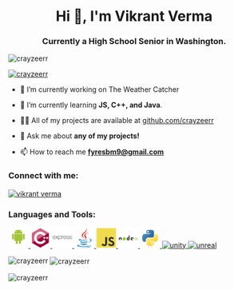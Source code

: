 <h1 align="center">Hi 👋, I'm Vikrant Verma</h1>
<h3 align="center">Currently a High School Senior in Washington.</h3>

<p align="left"> <img src="https://komarev.com/ghpvc/?username=crayzeerr&label=Profile%20views&color=0e75b6&style=flat" alt="crayzeerr" /> </p>

<p align="left"> <a href="https://github.com/ryo-ma/github-profile-trophy"><img src="https://github-profile-trophy.vercel.app/?username=crayzeerr" alt="crayzeerr" /></a> </p>

- 🔭 I’m currently working on The Weather Catcher

- 🌱 I’m currently learning **JS, C++, and Java**.

- 👨‍💻 All of my projects are available at [github.com/crayzeerr](github.com/crayzeerr)

- 💬 Ask me about **any of my projects!**

- 📫 How to reach me **fyresbm9@gmail.com**

<h3 align="left">Connect with me:</h3>
<p align="left">
<a href="https://www.linkedin.com/in/vikrant-verma-a599b7218/" target="blank"><img align="center" src="https://raw.githubusercontent.com/rahuldkjain/github-profile-readme-generator/master/src/images/icons/Social/linked-in-alt.svg" alt="vikrant verma" height="30" width="40" /></a>
</p>

<h3 align="left">Languages and Tools:</h3>
<p align="left"> <a href="https://developer.android.com" target="_blank"> <img src="https://raw.githubusercontent.com/devicons/devicon/master/icons/android/android-original-wordmark.svg" alt="android" width="40" height="40"/> </a> <a href="https://www.w3schools.com/cpp/" target="_blank"> <img src="https://raw.githubusercontent.com/devicons/devicon/master/icons/cplusplus/cplusplus-original.svg" alt="cplusplus" width="40" height="40"/> </a> <a href="https://expressjs.com" target="_blank"> <img src="https://raw.githubusercontent.com/devicons/devicon/master/icons/express/express-original-wordmark.svg" alt="express" width="40" height="40"/> </a> <a href="https://www.java.com" target="_blank"> <img src="https://raw.githubusercontent.com/devicons/devicon/master/icons/java/java-original.svg" alt="java" width="40" height="40"/> </a> <a href="https://developer.mozilla.org/en-US/docs/Web/JavaScript" target="_blank"> <img src="https://raw.githubusercontent.com/devicons/devicon/master/icons/javascript/javascript-original.svg" alt="javascript" width="40" height="40"/> </a> <a href="https://nodejs.org" target="_blank"> <img src="https://raw.githubusercontent.com/devicons/devicon/master/icons/nodejs/nodejs-original-wordmark.svg" alt="nodejs" width="40" height="40"/> </a> <a href="https://www.python.org" target="_blank"> <img src="https://raw.githubusercontent.com/devicons/devicon/master/icons/python/python-original.svg" alt="python" width="40" height="40"/> </a> <a href="https://unity.com/" target="_blank"> <img src="https://www.vectorlogo.zone/logos/unity3d/unity3d-icon.svg" alt="unity" width="40" height="40"/> </a> <a href="https://unrealengine.com/" target="_blank"> <img src="https://raw.githubusercontent.com/kenangundogan/fontisto/036b7eca71aab1bef8e6a0518f7329f13ed62f6b/icons/svg/brand/unreal-engine.svg" alt="unreal" width="40" height="40"/> </a> </p>

<p><img align="left" src="https://github-readme-stats.vercel.app/api/top-langs?username=crayzeerr&show_icons=true&locale=en&layout=compact" alt="crayzeerr" /></p>

<p>&nbsp;<img align="center" src="https://github-readme-stats.vercel.app/api?username=crayzeerr&show_icons=true&locale=en" alt="crayzeerr" /></p>

<p><img align="center" src="https://github-readme-streak-stats.herokuapp.com/?user=crayzeerr&" alt="crayzeerr" /></p>
